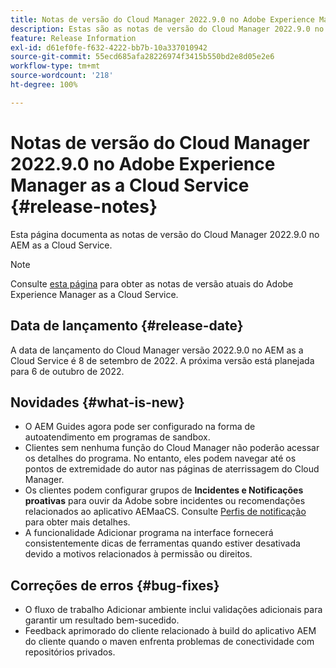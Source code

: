 ```yaml
---
title: Notas de versão do Cloud Manager 2022.9.0 no Adobe Experience Manager as a Cloud Service
description: Estas são as notas de versão do Cloud Manager 2022.9.0 no AEM as a Cloud Service.
feature: Release Information
exl-id: d61ef0fe-f632-4222-bb7b-10a337010942
source-git-commit: 55ecd685afa28226974f3415b550bd2e8d05e2e6
workflow-type: tm+mt
source-wordcount: '218'
ht-degree: 100%

---
```


# Notas de versão do Cloud Manager 2022.9.0 no Adobe Experience Manager as a Cloud Service {#release-notes}

Esta página documenta as notas de versão do Cloud Manager 2022.9.0 no AEM as a Cloud Service.

>[!NOTE]
>
>Consulte [esta página](/help/release-notes/release-notes-cloud/release-notes-current.md) para obter as notas de versão atuais do Adobe Experience Manager as a Cloud Service.

## Data de lançamento {#release-date}

A data de lançamento do Cloud Manager versão 2022.9.0 no AEM as a Cloud Service é 8 de setembro de 2022. A próxima versão está planejada para 6 de outubro de 2022.

## Novidades {#what-is-new}

* O AEM Guides agora pode ser configurado na forma de autoatendimento em programas de sandbox.
* Clientes sem nenhuma função do Cloud Manager não poderão acessar os detalhes do programa. No entanto, eles podem navegar até os pontos de extremidade do autor nas páginas de aterrissagem do Cloud Manager.
* Os clientes podem configurar grupos de **Incidentes e Notificações proativas** para ouvir da Adobe sobre incidentes ou recomendações relacionados ao aplicativo AEMaaCS. Consulte [Perfis de notificação](/help/journey-onboarding/notification-profiles.md) para obter mais detalhes.
* A funcionalidade Adicionar programa na interface fornecerá consistentemente dicas de ferramentas quando estiver desativada devido a motivos relacionados à permissão ou direitos.

## Correções de erros {#bug-fixes}

* O fluxo de trabalho Adicionar ambiente inclui validações adicionais para garantir um resultado bem-sucedido.
* Feedback aprimorado do cliente relacionado à build do aplicativo AEM do cliente quando o maven enfrenta problemas de conectividade com repositórios privados.
